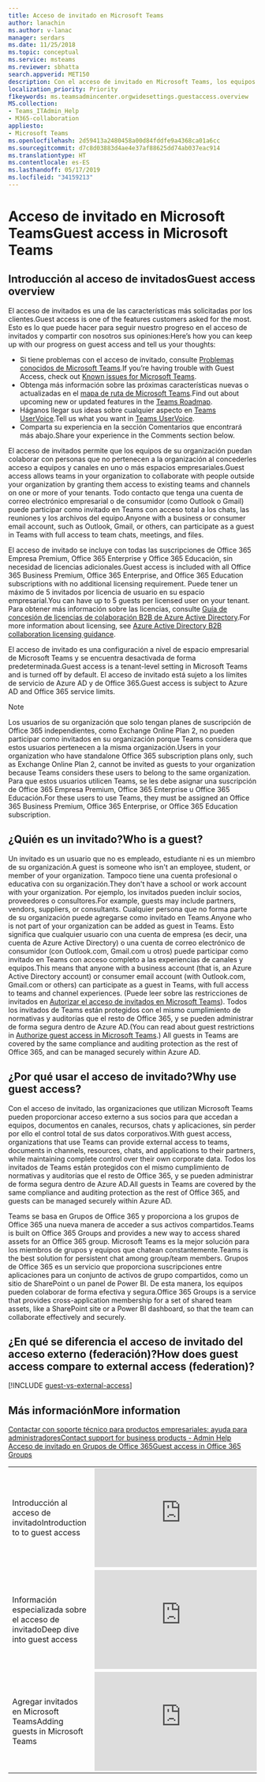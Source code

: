 ```yaml
---
title: Acceso de invitado en Microsoft Teams
author: lanachin
ms.author: v-lanac
manager: serdars
ms.date: 11/25/2018
ms.topic: conceptual
ms.service: msteams
ms.reviewer: sbhatta
search.appverid: MET150
description: Con el acceso de invitado en Microsoft Teams, los equipos de su organización pueden colaborar con personas que no pertenecen a la organización al concederles acceso a equipos y canales.
localization_priority: Priority
f1keywords: ms.teamsadmincenter.orgwidesettings.guestaccess.overview
MS.collection:
- Teams_ITAdmin_Help
- M365-collaboration
appliesto:
- Microsoft Teams
ms.openlocfilehash: 2d59413a2480458a00d84fddfe9a4368ca01a6cc
ms.sourcegitcommit: d7c8d03883d4ae4e37af88625dd74ab037eac914
ms.translationtype: HT
ms.contentlocale: es-ES
ms.lasthandoff: 05/17/2019
ms.locfileid: "34159213"
---
```

<a name="guest-access-in-microsoft-teams"></a><span data-ttu-id="95a09-103">Acceso de invitado en Microsoft Teams</span><span class="sxs-lookup"><span data-stu-id="95a09-103">Guest access in Microsoft Teams</span></span>
======================================

## <a name="guest-access-overview"></a><span data-ttu-id="95a09-104">Introducción al acceso de invitados</span><span class="sxs-lookup"><span data-stu-id="95a09-104">Guest access overview</span></span>

<span data-ttu-id="95a09-105">El acceso de invitados es una de las características más solicitadas por los clientes.</span><span class="sxs-lookup"><span data-stu-id="95a09-105">Guest access is one of the features customers asked for the most.</span></span> <span data-ttu-id="95a09-106">Esto es lo que puede hacer para seguir nuestro progreso en el acceso de invitados y compartir con nosotros sus opiniones:</span><span class="sxs-lookup"><span data-stu-id="95a09-106">Here’s how you can keep up with our progress on guest access and tell us your thoughts:</span></span>

- <span data-ttu-id="95a09-107">Si tiene problemas con el acceso de invitado, consulte [Problemas conocidos de Microsoft Teams](Known-issues.md).</span><span class="sxs-lookup"><span data-stu-id="95a09-107">If you’re having trouble with Guest Access, check out [Known issues for Microsoft Teams](Known-issues.md).</span></span>
- <span data-ttu-id="95a09-108">Obtenga más información sobre las próximas características nuevas o actualizadas en el [mapa de ruta de Microsoft Teams](https://aka.ms/teamsroadmap).</span><span class="sxs-lookup"><span data-stu-id="95a09-108">Find out about upcoming new or updated features in the [Teams Roadmap](https://aka.ms/teamsroadmap).</span></span>
- <span data-ttu-id="95a09-109">Háganos llegar sus ideas sobre cualquier aspecto en [Teams UserVoice](https://aka.ms/TeamsUserVoice).</span><span class="sxs-lookup"><span data-stu-id="95a09-109">Tell us what you want in  [Teams UserVoice](https://aka.ms/TeamsUserVoice).</span></span>
- <span data-ttu-id="95a09-110">Comparta su experiencia en la sección Comentarios que encontrará más abajo.</span><span class="sxs-lookup"><span data-stu-id="95a09-110">Share your experience in the Comments section below.</span></span>

<span data-ttu-id="95a09-111">El acceso de invitados permite que los equipos de su organización puedan colaborar con personas que no pertenecen a la organización al concederles acceso a equipos y canales en uno o más espacios empresariales.</span><span class="sxs-lookup"><span data-stu-id="95a09-111">Guest access allows teams in your organization to collaborate with people outside your organization by granting them access to existing teams and channels on one or more of your tenants.</span></span> <span data-ttu-id="95a09-112">Todo contacto que tenga una cuenta de correo electrónico empresarial o de consumidor (como Outlook o Gmail) puede participar como invitado en Teams con acceso total a los chats, las reuniones y los archivos del equipo.</span><span class="sxs-lookup"><span data-stu-id="95a09-112">Anyone with a business or consumer email account, such as Outlook, Gmail, or others, can participate as a guest in Teams with full access to team chats, meetings, and files.</span></span>

<span data-ttu-id="95a09-113">El acceso de invitado se incluye con todas las suscripciones de Office 365 Empresa Premium, Office 365 Enterprise y Office 365 Educación, sin necesidad de licencias adicionales.</span><span class="sxs-lookup"><span data-stu-id="95a09-113">Guest access is included with all Office 365 Business Premium, Office 365 Enterprise, and Office 365 Education subscriptions with no additional licensing requirement.</span></span> <span data-ttu-id="95a09-114">Puede tener un máximo de 5 invitados por licencia de usuario en su espacio empresarial.</span><span class="sxs-lookup"><span data-stu-id="95a09-114">You can have up to 5 guests per licensed user on your tenant.</span></span> <span data-ttu-id="95a09-115">Para obtener más información sobre las licencias, consulte [Guía de concesión de licencias de colaboración B2B de Azure Active Directory](https://docs.microsoft.com/es-ES/azure/active-directory/b2b/licensing-guidance).</span><span class="sxs-lookup"><span data-stu-id="95a09-115">For more information about licensing, see [Azure Active Directory B2B collaboration licensing guidance](https://docs.microsoft.com/en-us/azure/active-directory/b2b/licensing-guidance).</span></span> 

<span data-ttu-id="95a09-116">El acceso de invitado es una configuración a nivel de espacio empresarial de Microsoft Teams y se encuentra desactivada de forma predeterminada.</span><span class="sxs-lookup"><span data-stu-id="95a09-116">Guest access is a tenant-level setting in Microsoft Teams and is turned off by default.</span></span> <span data-ttu-id="95a09-117">El acceso de invitado está sujeto a los límites de servicio de Azure AD y de Office 365.</span><span class="sxs-lookup"><span data-stu-id="95a09-117">Guest access is subject to Azure AD and Office 365 service limits.</span></span>

> [!NOTE]
> <span data-ttu-id="95a09-118">Los usuarios de su organización que solo tengan planes de suscripción de Office 365 independientes, como Exchange Online Plan 2, no pueden participar como invitados en su organización porque Teams considera que estos usuarios pertenecen a la misma organización.</span><span class="sxs-lookup"><span data-stu-id="95a09-118">Users in your organization who have standalone Office 365 subscription plans only, such as Exchange Online Plan 2, cannot be invited as guests to your organization because Teams considers these users to belong to the same organization.</span></span> <span data-ttu-id="95a09-119">Para que estos usuarios utilicen Teams, se les debe asignar una suscripción de Office 365 Empresa Premium, Office 365 Enterprise u Office 365 Educación.</span><span class="sxs-lookup"><span data-stu-id="95a09-119">For these users to use Teams, they must be assigned an Office 365 Business Premium, Office 365 Enterprise, or Office 365 Education subscription.</span></span> 

## <a name="who-is-a-guest"></a><span data-ttu-id="95a09-120">¿Quién es un invitado?</span><span class="sxs-lookup"><span data-stu-id="95a09-120">Who is a guest?</span></span>

<span data-ttu-id="95a09-121">Un invitado es un usuario que no es empleado, estudiante ni es un miembro de su organización.</span><span class="sxs-lookup"><span data-stu-id="95a09-121">A guest is someone who isn't an employee, student, or member of your organization.</span></span> <span data-ttu-id="95a09-122">Tampoco tiene una cuenta profesional o educativa con su organización.</span><span class="sxs-lookup"><span data-stu-id="95a09-122">They don't have a school or work account with your organization.</span></span> <span data-ttu-id="95a09-123">Por ejemplo, los invitados pueden incluir socios, proveedores o consultores.</span><span class="sxs-lookup"><span data-stu-id="95a09-123">For example, guests may include partners, vendors, suppliers, or consultants.</span></span> <span data-ttu-id="95a09-124">Cualquier persona que no forma parte de su organización puede agregarse como invitado en Teams.</span><span class="sxs-lookup"><span data-stu-id="95a09-124">Anyone who is not part of your organization can be added as guest in Teams.</span></span> <span data-ttu-id="95a09-125">Esto significa que cualquier usuario con una cuenta de empresa (es decir, una cuenta de Azure Active Directory) o una cuenta de correo electrónico de consumidor (con Outlook.com, Gmail.com u otros) puede participar como invitado en Teams con acceso completo a las experiencias de canales y equipos.</span><span class="sxs-lookup"><span data-stu-id="95a09-125">This means that anyone with a business account (that is, an Azure Active Directory account) or consumer email account (with Outlook.com, Gmail.com or others) can participate as a guest in Teams, with full access to teams and channel experiences.</span></span> <span data-ttu-id="95a09-126">(Puede leer sobre las restricciones de invitados en [Autorizar el acceso de invitados en Microsoft Teams](teams-dependencies.md)). Todos los invitados de Teams están protegidos con el mismo cumplimiento de normativas y auditorías que el resto de Office 365, y se pueden administrar de forma segura dentro de Azure AD.</span><span class="sxs-lookup"><span data-stu-id="95a09-126">(You can read about guest restrictions in [Authorize guest access in Microsoft Teams](teams-dependencies.md).) All guests in Teams are covered by the same compliance and auditing protection as the rest of Office 365, and can be managed securely within Azure AD.</span></span>

## <a name="why-use-guest-access"></a><span data-ttu-id="95a09-127">¿Por qué usar el acceso de invitado?</span><span class="sxs-lookup"><span data-stu-id="95a09-127">Why use guest access?</span></span>
      
<span data-ttu-id="95a09-128">Con el acceso de invitado, las organizaciones que utilizan Microsoft Teams pueden proporcionar acceso externo a sus socios para que accedan a equipos, documentos en canales, recursos, chats y aplicaciones, sin perder por ello el control total de sus datos corporativos.</span><span class="sxs-lookup"><span data-stu-id="95a09-128">With guest access, organizations that use Teams can provide external access to teams, documents in channels, resources, chats, and applications to their partners, while maintaining complete control over their own corporate data.</span></span> <span data-ttu-id="95a09-129">Todos los invitados de Teams están protegidos con el mismo cumplimiento de normativas y auditorías que el resto de Office 365, y se pueden administrar de forma segura dentro de Azure AD.</span><span class="sxs-lookup"><span data-stu-id="95a09-129">All guests in Teams are covered by the same compliance and auditing protection as the rest of Office 365, and guests can be managed securely within Azure AD.</span></span>  

<span data-ttu-id="95a09-130">Teams se basa en Grupos de Office 365 y proporciona a los grupos de Office 365 una nueva manera de acceder a sus activos compartidos.</span><span class="sxs-lookup"><span data-stu-id="95a09-130">Teams is built on Office 365 Groups and provides a new way to access shared assets for an Office 365 group.</span></span> <span data-ttu-id="95a09-131">Microsoft Teams es la mejor solución para los miembros de grupos y equipos que chatean constantemente.</span><span class="sxs-lookup"><span data-stu-id="95a09-131">Teams is the best solution for persistent chat among group/team members.</span></span> <span data-ttu-id="95a09-132">Grupos de Office 365 es un servicio que proporciona suscripciones entre aplicaciones para un conjunto de activos de grupo compartidos, como un sitio de SharePoint o un panel de Power BI. De esta manera, los equipos pueden colaborar de forma efectiva y segura.</span><span class="sxs-lookup"><span data-stu-id="95a09-132">Office 365 Groups is a service that provides cross-application membership for a set of shared team assets, like a SharePoint site or a Power BI dashboard, so that the team can collaborate effectively and securely.</span></span> 

## <a name="how-does-guest-access-compare-to-external-access-federation"></a><span data-ttu-id="95a09-133">¿En qué se diferencia el acceso de invitado del acceso externo (federación)?</span><span class="sxs-lookup"><span data-stu-id="95a09-133">How does guest access compare to external access (federation)?</span></span>

[!INCLUDE [guest-vs-external-access](includes/guest-vs-external-access.md)]

## <a name="more-information"></a><span data-ttu-id="95a09-134">Más información</span><span class="sxs-lookup"><span data-stu-id="95a09-134">More information</span></span>
    
[<span data-ttu-id="95a09-135">Contactar con soporte técnico para productos empresariales: ayuda para administradores</span><span class="sxs-lookup"><span data-stu-id="95a09-135">Contact support for business products - Admin Help</span></span>](https://docs.microsoft.com/office365/admin/contact-support-for-business-products?toc=/microsoftteams/toc.json&bc=/microsoftteams/breadcrumb/toc.json)  
<span data-ttu-id="95a09-136">
  [Acceso de invitado en Grupos de Office 365](https://support.office.com/es-ES/article/guest-access-in-office-365-groups-bfc7a840-868f-4fd6-a390-f347bf51aff6?ui=en-US&rs=en-US&ad=US#bkmk_usepowershell&PickTab=FAQ)</span><span class="sxs-lookup"><span data-stu-id="95a09-136">[Guest access in Office 365 Groups](https://support.office.com/en-us/article/guest-access-in-office-365-groups-bfc7a840-868f-4fd6-a390-f347bf51aff6?ui=en-US&rs=en-US&ad=US#bkmk_usepowershell&PickTab=FAQ)</span></span> 
  
|  |  |
|---------|---------|
|<span data-ttu-id="95a09-137">Introducción al acceso de invitado</span><span class="sxs-lookup"><span data-stu-id="95a09-137">Introduction to to guest access</span></span>   | <iframe width="350" height="200" src="https://www.youtube.com/embed/D8DW2Urv5y8" frameborder="0" allowfullscreen></iframe>   |
|<span data-ttu-id="95a09-138">Información especializada sobre el acceso de invitado</span><span class="sxs-lookup"><span data-stu-id="95a09-138">Deep dive into guest access</span></span>   | <iframe width="350" height="200" src="https://www.youtube.com/embed/vaJRRSjBxxY" frameborder="0" allowfullscreen></iframe>   |
| <span data-ttu-id="95a09-139">Agregar invitados en Microsoft Teams</span><span class="sxs-lookup"><span data-stu-id="95a09-139">Adding guests in Microsoft Teams</span></span>   | <iframe width="350" height="200" src="https://www.youtube.com/embed/1daMBDyBLZc" frameborder="0" allowfullscreen></iframe>   | 
    

